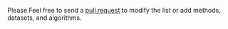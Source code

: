 Please Feel free to send a [pull request](https://github.com/hogyun2/awesome-lidar-place-recognition/pulls) to modify the list or add methods, datasets, and algorithms.
